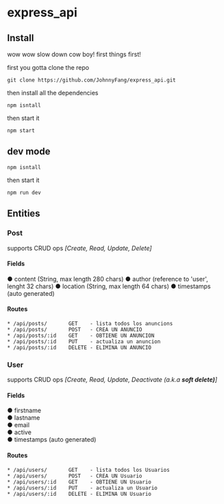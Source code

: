 # express_api 
## Install
wow wow slow down cow boy! first things first!

first you gotta clone the repo
```
git clone https://github.com/JohnnyFang/express_api.git
```
then install all the dependencies
```
npm isntall
```
then start it
```
npm start
```

## dev mode
```
npm isntall
```
then start it
```
npm run dev
```
## Entities
### Post
supports CRUD ops *[Create, Read, Update, Delete]*
 #### Fields
 ● content (String, max length 280 chars)
 ● author (reference to 'user', lenght 32 chars)
 ● location (String, max length 64 chars)
 ● timestamps (auto generated)
    
 #### Routes
 ```
 * /api/posts/       GET    - lista todos los anuncions
 * /api/posts/       POST   - CREA UN ANUNCIO
 * /api/posts/:id    GET    - OBTIENE UN ANUNCION
 * /api/posts/:id    PUT    - actualiza un anuncion
 * /api/posts/:id    DELETE - ELIMINA UN ANUNCIO
 ```
 
### User
supports CRUD ops *[Create, Read, Update, Deactivate (a.k.a **soft delete)**]*
 #### Fields
  ● firstname   
  ● lastname   
  ● email  
  ● active   
  ● timestamps  (auto generated)   
 #### Routes
 ```
 * /api/users/       GET    - lista todos los Usuarios
 * /api/users/       POST   - CREA UN Usuario
 * /api/users/:id    GET    - OBTIENE UN Usuario
 * /api/users/:id    PUT    - actualiza un Usuario
 * /api/users/:id    DELETE - ELIMINA UN Usuario
 ```
